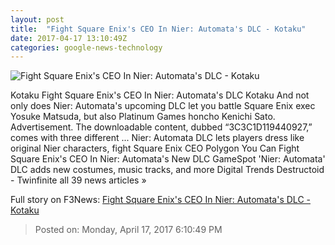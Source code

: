 ```yaml
---
layout: post
title:  "Fight Square Enix's CEO In Nier: Automata's DLC - Kotaku"
date: 2017-04-17 13:10:49Z
categories: google-news-technology
---
```


![Fight Square Enix's CEO In Nier: Automata's DLC - Kotaku](https://i.kinja-img.com/gawker-media/image/upload/s--YvUZxrx7--/c_fill,fl_progressive,g_center,h_450,q_80,w_800/orhgmivq6ue6u2zipafn.jpg)

Kotaku Fight Square Enix's CEO In Nier: Automata's DLC Kotaku And not only does Nier: Automata's upcoming DLC let you battle Square Enix exec Yosuke Matsuda, but also Platinum Games honcho Kenichi Sato. Advertisement. The downloadable content, dubbed “3C3C1D119440927,” comes with three different ... Nier: Automata DLC lets players dress like original Nier characters, fight Square Enix CEO Polygon You Can Fight Square Enix's CEO In Nier: Automata's New DLC GameSpot 'Nier: Automata' DLC adds new costumes, music tracks, and more Digital Trends Destructoid - Twinfinite all 39 news articles »


Full story on F3News: [Fight Square Enix's CEO In Nier: Automata's DLC - Kotaku](http://www.f3nws.com/n/cnWREH)

> Posted on: Monday, April 17, 2017 6:10:49 PM
